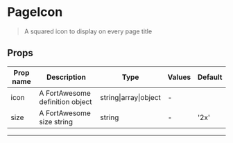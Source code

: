 # PageIcon

> A squared icon to display on every page title

## Props

| Prop name | Description                     | Type                  | Values | Default |
| --------- | ------------------------------- | --------------------- | ------ | ------- |
| icon      | A FortAwesome definition object | string\|array\|object | -      |         |
| size      | A FortAwesome size string       | string                | -      | '2x'    |

---
